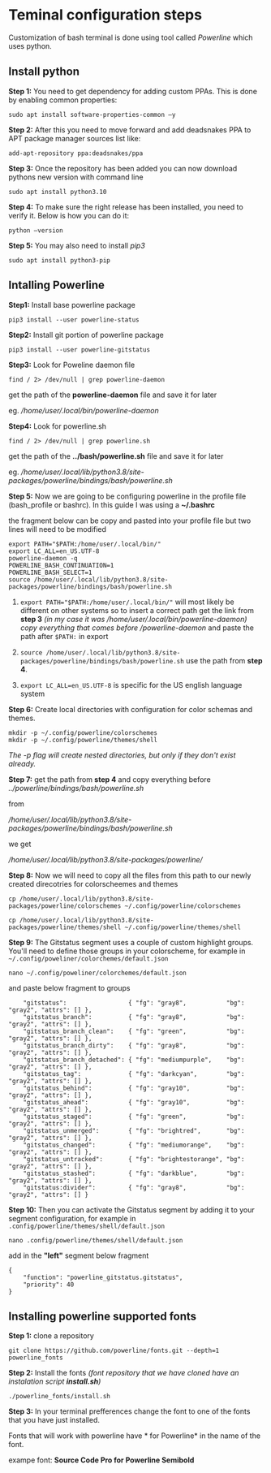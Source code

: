 # Teminal configuration steps

Customization of bash terminal is done using tool called *Powerline* which uses python.

## Install python

**Step 1:** You need to get dependency for adding custom PPAs. This is done by enabling common properties:

```
sudo apt install software-properties-common –y
```

**Step 2:** After this you need to move forward and add deadsnakes PPA to APT package manager sources list like:

```
add-apt-repository ppa:deadsnakes/ppa
```

**Step 3:** Once the repository has been added you can now download pythons new version with command line

```
sudo apt install python3.10
```

**Step 4:** To make sure the right release has been installed, you need to verify it. Below is how you can do it:

```
python –version
```


**Step 5:** You may also need to install *pip3*

```
sudo apt install python3-pip
```

## Intalling Powerline

**Step1:** Install base powerline package

```
pip3 install --user powerline-status
```

**Step2:** Install git portion of powerline package

```
pip3 install --user powerline-gitstatus
```

**Step3:** Look for Poweline daemon file

```
find / 2> /dev/null | grep powerline-daemon
```

get the path of the **powerline-daemon** file and save it for later

eg. */home/user/.local/bin/powerline-daemon*

**Step4:** Look for powerline.sh

```
find / 2> /dev/null | grep powerline.sh
```

get the path of the **../bash/powerline.sh** file and save it for later

eg. */home/user/.local/lib/python3.8/site-packages/powerline/bindings/bash/powerline.sh*

**Step 5:** Now we are going to be configuring powerline in the profile file (bash_profile or bashrc). In this guide I was using a **~/.bashrc**

the fragment below can be copy and pasted into your profile file but two lines will need to be modified

```
export PATH="$PATH:/home/user/.local/bin/"
export LC_ALL=en_US.UTF-8
powerline-daemon -q
POWERLINE_BASH_CONTINUATION=1
POWERLINE_BASH_SELECT=1
source /home/user/.local/lib/python3.8/site-packages/powerline/bindings/bash/powerline.sh
```

1. `export PATH="$PATH:/home/user/.local/bin/"` will most likely be different on other systems so to insert a correct path get the link from **step 3** *(in my case it was /home/user/.local/bin/powerline-daemon) copy everything that comes before /powerline-daemon* and paste the path after `$PATH:` in export  
2. `source /home/user/.local/lib/python3.8/site-packages/powerline/bindings/bash/powerline.sh` use the path from **step 4**.

3. `export LC_ALL=en_US.UTF-8` is specific for the US english language system

**Step 6:** Create local directories with configuration for color schemas and themes.

```
mkdir -p ~/.config/powerline/colorschemes
mkdir -p ~/.config/powerline/themes/shell
```
*The -p flag will create nested directories, but only if they don't exist already.*

**Step 7:** get the path from **step 4** and copy everything before *../powerline/bindings/bash/powerline.sh*

from 

*/home/user/.local/lib/python3.8/site-packages/powerline/bindings/bash/powerline.sh*

 we get 

 */home/user/.local/lib/python3.8/site-packages/powerline/*

**Step 8:** Now we will need to copy all the files from this path to our newly created direcotries for colorscheemes and themes

```
cp /home/user/.local/lib/python3.8/site-packages/powerline/colorschemes ~/.config/powerline/colorschemes

cp /home/user/.local/lib/python3.8/site-packages/powerline/themes/shell ~/.config/powerline/themes/shell
```

**Step 9:** The Gitstatus segment uses a couple of custom highlight groups. You'll need to define those groups in your colorscheme, for example in `~/.config/poweliner/colorchemes/default.json`

`nano ~/.config/poweliner/colorchemes/default.json`

and paste below fragment to groups
```
    "gitstatus":                 { "fg": "gray8",           "bg": "gray2", "attrs": [] },
    "gitstatus_branch":          { "fg": "gray8",           "bg": "gray2", "attrs": [] },
    "gitstatus_branch_clean":    { "fg": "green",           "bg": "gray2", "attrs": [] },
    "gitstatus_branch_dirty":    { "fg": "gray8",           "bg": "gray2", "attrs": [] },
    "gitstatus_branch_detached": { "fg": "mediumpurple",    "bg": "gray2", "attrs": [] },
    "gitstatus_tag":             { "fg": "darkcyan",        "bg": "gray2", "attrs": [] },
    "gitstatus_behind":          { "fg": "gray10",          "bg": "gray2", "attrs": [] },
    "gitstatus_ahead":           { "fg": "gray10",          "bg": "gray2", "attrs": [] },
    "gitstatus_staged":          { "fg": "green",           "bg": "gray2", "attrs": [] },
    "gitstatus_unmerged":        { "fg": "brightred",       "bg": "gray2", "attrs": [] },
    "gitstatus_changed":         { "fg": "mediumorange",    "bg": "gray2", "attrs": [] },
    "gitstatus_untracked":       { "fg": "brightestorange", "bg": "gray2", "attrs": [] },
    "gitstatus_stashed":         { "fg": "darkblue",        "bg": "gray2", "attrs": [] },
    "gitstatus:divider":         { "fg": "gray8",           "bg": "gray2", "attrs": [] }
```

**Step 10:** Then you can activate the Gitstatus segment by adding it to your segment configuration, for example in `.config/powerline/themes/shell/default.json`

`nano .config/powerline/themes/shell/default.json`

add in the **"left"** segment below fragment

```
{
    "function": "powerline_gitstatus.gitstatus",
    "priority": 40
}
```

## Installing powerline supported fonts
 
**Step 1:** clone a repository
```
git clone https://github.com/powerline/fonts.git --depth=1 powerline_fonts
```

**Step 2:** Install the fonts *(font repository that we have cloned have an instalation script **install.sh**)*
```
./powerline_fonts/install.sh
```

**Step 3:** In your terminal prefferences change the font to one of the fonts that you have just installed.

Fonts that will work with powerline have * for Powerline* in the name of the font.

exampe font: **Source Code Pro for Powerline Semibold** 